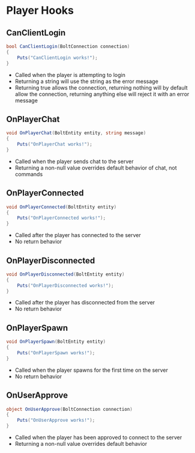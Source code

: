 # Player Hooks

## CanClientLogin

``` csharp
bool CanClientLogin(BoltConnection connection)
{
    Puts("CanClientLogin works!");
}
```

 * Called when the player is attempting to login
 * Returning a string will use the string as the error message
 * Returning true allows the connection, returning nothing will by default allow the connection, returning anything else will reject it with an error message

## OnPlayerChat

``` csharp
void OnPlayerChat(BoltEntity entity, string message)
{
    Puts("OnPlayerChat works!");
}
```

 * Called when the player sends chat to the server
 * Returning a non-null value overrides default behavior of chat, not commands

## OnPlayerConnected

``` csharp
void OnPlayerConnected(BoltEntity entity)
{
    Puts("OnPlayerConnected works!");
}
```

 * Called after the player has connected to the server
 * No return behavior

## OnPlayerDisconnected

``` csharp
void OnPlayerDisconnected(BoltEntity entity)
{
    Puts("OnPlayerDisconnected works!");
}
```

 * Called after the player has disconnected from the server
 * No return behavior

## OnPlayerSpawn

``` csharp
void OnPlayerSpawn(BoltEntity entity)
{
    Puts("OnPlayerSpawn works!");
}
```

 * Called when the player spawns for the first time on the server
 * No return behavior

## OnUserApprove

``` csharp
object OnUserApprove(BoltConnection connection)
{
    Puts("OnUserApprove works!");
}
```

 * Called when the player has been approved to connect to the server
 * Returning a non-null value overrides default behavior
